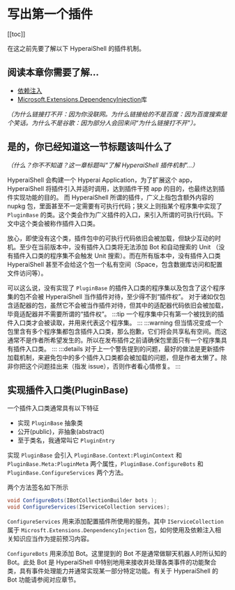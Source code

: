 # 写出第一个插件

[[toc]]

在这之前先要了解以下 HyperaiShell 的插件机制。

## 阅读本章你需要了解...

- [依赖注入](https://cn.bing.com/search?q=%E4%BE%9D%E8%B5%96%E6%B3%A8%E5%85%A5&cvid=324abe9dbecc45cfad4dcbe099dd4d0d&FORM=ANNTA1&PC=U531)
- [Microsoft.Extensions.DependencyInjection](https://cn.bing.com/search?q=Microsoft.Extensions.DependencyInjection&cvid=55af67c04683452f84933c3ba0437768&FORM=ANAB01&PC=U531)库

*（为什么链接打不开：因为你没联网。为什么链接给的不是百度：因为百度搜索是个笑话。为什么不是谷歌：因为部分人会回来问“为什么链接打不开”）。*

## 是的，你已经知道这一节标题该叫什么了

*（什么？你不不知道？这一章标题叫“了解 HyperaiShell 插件机制”...）*

HyperaiShell 会构建一个 Hyperai Application，为了扩展这个 app，HyperaiShell 将插件引入并适时调用，达到插件干预 app 的目的，也最终达到插件实现功能的目的。
而 HyperaiShell 所谓的插件，广义上指包含额外内容的 nupkg 包，里面甚至不一定需要有可执行代码；狭义上则指某个程序集中实现了 `PluginBase` 的类。这个类会作为广义插件的入口，来引入所谓的可执行代码。下文中这个类会被称作插件入口类。

放心，即使没有这个类，插件包中的可执行代码依旧会被加载，但缺少互动的时机。至少在当前版本中，没有插件入口类将无法添加 Bot 和自动搜索的 Unit （没有插件入口类的程序集不会触发 Unit 搜索）。而在所有版本中，没有插件入口类 HyperaiShell 甚至不会给这个包一个私有空间（Space，包含数据库访问和配置文件访问等）。

可以这么说，没有实现了 `PluginBase` 的插件入口类的程序集以及包含了这个程序集的包不会被 HyperaiShell 当作插件对待，至少得不到“插件权”。
对于诸如仅包含适配器的包，虽然它不会被当作插件对待，但其中的适配器代码依旧会被加载，毕竟适配器并不需要所谓的“插件权”。
:::tip
一个程序集中只有第一个被找到的插件入口类才会被读取，并用来代表这个程序集。
:::
:::warning
但当情况变成一个包里含有多个程序集都包含插件入口类，那么抱歉，它们将会共享私有空间。而这通常不是作者所希望发生的。所以在发布插件之前请确保包里面只有一个程序集具有插件入口类。
:::
:::details
对于上一个警告提到的问题，最好的做法是更新插件加载机制，来避免包中的多个插件入口类都会被加载的问题，但是作者太懒了。除非你把这个问题挂出来（指发 issue），否则作者看心情修复。
:::

## 实现插件入口类(PluginBase)

一个插件入口类通常具有以下特征
- 实现 `PluginBase` 抽象类
- 公开(public)，非抽象(abstract)
- 至于类名，我通常叫它 `PluginEntry`

实现 `PluginBase` 会引入 `PluginBase.Context:PluginContext` 和 `PluginBase.Meta:PluginMeta` 两个属性，`PluginBase.ConfigureBots` 和 `PluginBase.ConfigureServices` 两个方法。

两个方法签名如下所示
```csharp
void ConfigureBots(IBotCollectionBuilder bots );
void ConfigureServices(IServiceCollection services);
```

`ConfigureServices` 用来添加配置插件所使用的服务。其中 `IServiceCollection` 属于 `Microsft.Extensions.DenpendencyInjection` 包，如何使用及依赖注入相关知识应当作为提前预习内容。

`ConfigureBots` 用来添加 Bot。这里提到的 Bot 不是通常做聊天机器人时所认知的 Bot。此处 Bot 是 HyperaiShell 中特别地用来接收并处理各类事件的功能聚合类，具有事件处理能力并通常实现某一部分特定功能。有关于 HyperaiShell 的 Bot 功能请参阅对应章节。